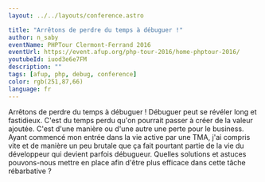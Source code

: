 ```yaml
---
layout: ../../layouts/conference.astro

title: "Arrêtons de perdre du temps à débuguer !"
author: n_saby
eventName: PHPTour Clermont‑Ferrand 2016
eventUrl: https://event.afup.org/php-tour-2016/home-phptour-2016/
youtubeId: iuod3e6e7FM
description: ""
tags: [afup, php, debug, conference]
color: rgb(251,87,66)
language: fr
---
```


Arrêtons de perdre du temps à débuguer ! Débuguer peut se révéler long et fastidieux. 
C'est du temps perdu qu'on pourrait passer à créer de la valeur ajoutée. 
C'est d'une manière ou d'une autre une perte pour le business. 
Ayant commencé mon entrée dans la vie active par une TMA, j'ai compris vite et de manière un peu brutale que ça fait pourtant partie de la vie du développeur qui devient parfois débugueur. 
Quelles solutions et astuces pouvons-nous mettre en place afin d'être plus efficace dans cette tâche rébarbative ?